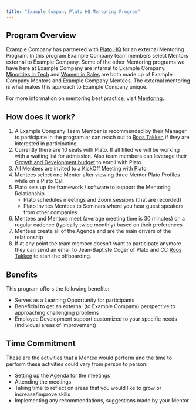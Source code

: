 ```yaml
---
title: "Example Company Plato HQ Mentoring Program"
---
```


## Program Overview

Example Company has partnered with [Plato HQ](https://www.platohq.com/) for an external Mentoring Program. In this program Example Company team members select Mentors external to Example Company.  Some of the other Mentoring programs we have here at Example Company are internal to Example Company.  [Minorities in Tech](/handbook/company/working-groups/mit-mentoring/) and [Women in Sales](/handbook/people-group/women-in-sales-mentorship-pilot-program/) are both made up of Example Company Mentors and Example Company Mentees.  The external mentoring is what makes this approach to Example Company unique.

For more information on mentoring best practice, visit [Mentoring](/handbook/engineering/careers/mentoring/).

## How does it work?

1. A Example Company Team Member is recommended by their Manager to participate in the program or can reach out to [Roos Takken](/handbook/company/team/#rtakken) if they are interested in participating.
1. Currently there are 10 seats with Plato. If all filled we will be working with a waiting list for admission. Also team members can leverage their [Growth and Development budget](/handbook/total-rewards/benefits/general-and-entity-benefits/growth-and-development/#types-of-growth-and-development-reimbursements) to enroll with Plato.
1. All Mentees are invited to a KickOff Meeting with Plato
1. Mentees select one Mentor after viewing three Mentor Plato Profiles while on a Plato Call
1. Plato sets up the framework / software to support the Mentoring Relationship
     * Plato schedules meetings and Zoom sessions (that are recorded)
     * Plato invites Mentees to Seminars where you hear guest speakers from other companies
1. Mentees and Mentors meet (average meeting time is 30 minutes) on a regular cadence (typically twice monthly) based on their preferences
1. Mentees create all of the Agenda and are the main drivers of the relationship
1. If at any point the team member doesn't want to participate anymore they can send an email to Jean-Baptiste Coger of Plato and CC [Roos Takken](/handbook/company/team/#rtakken) to start the offboarding.

## Benefits

This program offers the following benefits:

* Serves as a Learning Opportunity for participants
* Beneficial to get an external (to Example Company) perspective to approaching challenging problems
* Employee Development support customized to your specific needs (individual areas of improvement)

## Time Commitment

These are the activities that a Mentee would perform and the time to perform these activities could vary from person to person:

* Setting up the Agenda for the meetings
* Attending the meetings
* Taking time to reflect on areas that you would like to grow or increase/improve skills
* Implementing any recommendations, suggestions made by your Mentor

